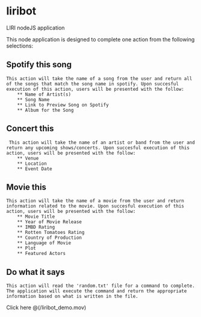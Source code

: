 # liribot

LIRI nodeJS application

This node application is designed to complete one action from the following selections:

## Spotify this song

    This action will take the name of a song from the user and return all of the songs that match the song name in spotify. Upon succesful execution of this action, users will be presented with the follow:
        ** Name of Artist(s)
        ** Song Name
        ** Link to Preview Song on Spotify
        ** Album for the Song

## Concert this

     This action will take the name of an artist or band from the user and return any upcoming shows/concerts. Upon succesful execution of this action, users will be presented with the follow:
        ** Venue
        ** Location
        ** Event Date

## Movie this

    This action will take the name of a movie from the user and return information related to the movie. Upon succesful execution of this action, users will be presented with the follow:
        ** Movie Title
        ** Year of Movie Release
        ** IMBD Rating
        ** Rotten Tomatoes Rating
        ** Country of Production
        ** Language of Movie
        ** Plot
        ** Featured Actors

## Do what it says

    This action will read the 'random.txt' file for a command to complete. The application will execute the command and return the appropriate information based on what is written in the file.

Click here @(/liribot_demo.mov)
